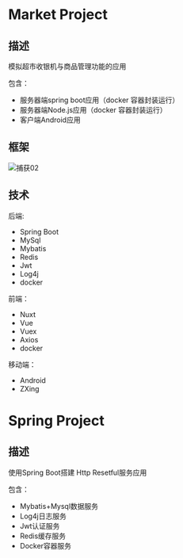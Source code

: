 # Market Project

## 描述

模拟超市收银机与商品管理功能的应用

包含：

- 服务器端spring boot应用（docker 容器封装运行）
- 服务器端Node.js应用（docker 容器封装运行）
- 客户端Android应用

## 框架

![捕获02](E:\临时文件\捕获02.PNG)

## 技术

后端:

- Spring Boot
- MySql
- Mybatis
- Redis
- Jwt
- Log4j
- docker

前端：

- Nuxt
- Vue
- Vuex
- Axios
- docker

移动端：

- Android
- ZXing



# Spring Project

## 描述

使用Spring Boot搭建 Http Resetful服务应用

包含：

- Mybatis+Mysql数据服务
- Log4j日志服务
- Jwt认证服务
- Redis缓存服务
- Docker容器服务